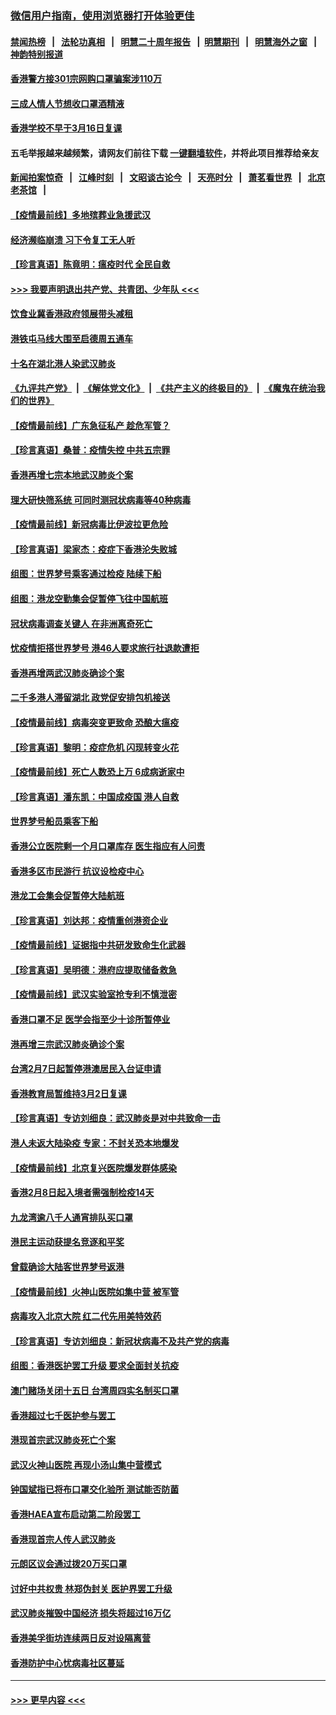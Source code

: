 ### [微信用户指南，使用浏览器打开体验更佳](https://github.com/gfw-breaker/banned-news1/blob/master/indexes/wechat-guide.md?t=0)
#### [禁闻热榜](热点新闻.md?t=0)  &nbsp;&nbsp;|&nbsp;&nbsp; [法轮功真相](https://github.com/gfw-breaker/truth/blob/master/README.md?t=0) &nbsp;&nbsp;|&nbsp;&nbsp; [明慧二十周年报告](https://github.com/gfw-breaker/mh-reports/blob/master/README.md?t=0) &nbsp;&nbsp;|&nbsp;&nbsp;[明慧期刊](https://github.com/gfw-breaker/mh-qikan) &nbsp;&nbsp;|&nbsp;&nbsp; [明慧海外之窗](https://github.com/gfw-breaker/mh-news/blob/master/README.md?t=0) &nbsp;&nbsp;|&nbsp;&nbsp; [神韵特别报道](https://github.com/gfw-breaker/mh-news/blob/master/shenyun.md?t=0)
#### [香港警方接301宗网购口罩骗案涉110万](../pages/nsc415/n11867572.md?t=02141044) 
#### [三成人情人节想收口罩酒精液](../pages/nsc415/n11867523.md?t=02141044) 
#### [香港学校不早于3月16日复课](../pages/nsc415/n11867498.md?t=02141044) 
#### 五毛举报越来越频繁，请网友们前往下载 [一键翻墙软件](https://github.com/gfw-breaker/ssr-accounts)，并将此项目推荐给亲友
#### [新闻拍案惊奇](https://github.com/gfw-breaker/banned-news1/blob/master/pages/link4.md) &nbsp;&nbsp;|&nbsp;&nbsp; [江峰时刻](https://github.com/gfw-breaker/banned-news1/blob/master/pages/link4.md) &nbsp;&nbsp;|&nbsp;&nbsp; [文昭谈古论今](https://github.com/gfw-breaker/banned-news1/blob/master/pages/link4.md) &nbsp;&nbsp;|&nbsp;&nbsp; [天亮时分](https://github.com/gfw-breaker/banned-news1/blob/master/pages/link4.md) &nbsp;&nbsp;|&nbsp;&nbsp; [萧茗看世界](https://github.com/gfw-breaker/banned-news1/blob/master/pages/link4.md) &nbsp;&nbsp;|&nbsp;&nbsp; [北京老茶馆](https://github.com/gfw-breaker/banned-news1/blob/master/pages/link4.md) &nbsp;&nbsp;|&nbsp;&nbsp; 
#### [【疫情最前线】多地殡葬业急援武汉](../pages/nsc415/n11866914.md?t=02141044) 
#### [经济濒临崩溃 习下令复工无人听](../pages/nsc415/n11867269.md?t=02141044) 
#### [【珍言真语】陈竟明：瘟疫时代 全民自救](../pages/nsc415/n11866765.md?t=02141044) 
#### [>>> 我要声明退出共产党、共青团、少年队 <<<](https://github.com/begood0513/goodnews/blob/master/quit/letter.md) 
#### [饮食业冀香港政府领展带头减租](../pages/nsc415/n11864876.md?t=02141044) 
#### [港铁屯马线大围至启德周五通车](../pages/nsc415/n11864842.md?t=02141044) 
#### [十名在湖北港人染武汉肺炎](../pages/nsc415/n11864807.md?t=02141044) 
#### [《九评共产党》](https://github.com/begood0513/9ping.md/blob/master/README.md) &nbsp;|&nbsp; [《解体党文化》](../../../../jtdwh.md/blob/master/README.md)  &nbsp;|&nbsp; [《共产主义的终极目的》](../../../../gczydzjmd.md/blob/master/README.md) &nbsp;|&nbsp; [《魔鬼在统治我们的世界》](../../../../mgztzwmdsj.md/blob/master/README.md) 
#### [【疫情最前线】广东急征私产 趁危军管？](../pages/nsc415/n11864205.md?t=02141044) 
#### [【珍言真语】桑普：疫情失控 中共五宗罪](../pages/nsc415/n11864157.md?t=02141044) 
#### [香港再增七宗本地武汉肺炎个案](../pages/nsc415/n11862405.md?t=02141044) 
#### [理大研快筛系统 可同时测冠状病毒等40种病毒](../pages/nsc415/n11862376.md?t=02141044) 
#### [【疫情最前线】新冠病毒比伊波拉更危险](../pages/nsc415/n11862199.md?t=02141044) 
#### [【珍言真语】梁家杰：疫症下香港沦失败城](../pages/nsc415/n11861588.md?t=02141044) 
#### [组图：世界梦号乘客通过检疫 陆续下船](../pages/nsc415/n11858302.md?t=02141044) 
#### [组图：港龙空勤集会促暂停飞往中国航班](../pages/nsc415/n11858190.md?t=02141044) 
#### [冠状病毒调查关键人 在非洲离奇死亡](../pages/nsc415/n11859798.md?t=02141044) 
#### [忧疫情拒搭世界梦号 港46人要求旅行社退款遭拒](../pages/nsc415/n11859849.md?t=02141044) 
#### [香港再增两武汉肺炎确诊个案](../pages/nsc415/n11859833.md?t=02141044) 
#### [二千多港人滞留湖北 政党促安排包机接送](../pages/nsc415/n11859831.md?t=02141044) 
#### [【疫情最前线】病毒突变更致命 恐酿大瘟疫](../pages/nsc415/n11859604.md?t=02141044) 
#### [【珍言真语】黎明：疫症危机 闪现转变火花](../pages/nsc415/n11859199.md?t=02141044) 
#### [【疫情最前线】死亡人数恐上万 6成病逝家中](../pages/nsc415/n11856687.md?t=02141044) 
#### [【珍言真语】潘东凯：中国成疫国 港人自救](../pages/nsc415/n11856962.md?t=02141044) 
#### [世界梦号船员乘客下船](../pages/nsc415/n11856883.md?t=02141044) 
#### [香港公立医院剩一个月口罩库存 医生指应有人问责](../pages/nsc415/n11856875.md?t=02141044) 
#### [香港多区市民游行 抗议设检疫中心](../pages/nsc415/n11856866.md?t=02141044) 
#### [港龙工会集会促暂停大陆航班](../pages/nsc415/n11856840.md?t=02141044) 
#### [【珍言真语】刘达邦：疫情重创港资企业](../pages/nsc415/n11854274.md?t=02141044) 
#### [【疫情最前线】证据指中共研发致命生化武器](../pages/nsc415/n11853087.md?t=02141044) 
#### [【珍言真语】吴明德：港府应提取储备救急](../pages/nsc415/n11852734.md?t=02141044) 
#### [【疫情最前线】武汉实验室抢专利不慎泄密](../pages/nsc415/n11850310.md?t=02141044) 
#### [香港口罩不足 医学会指至少十诊所暂停业](../pages/nsc415/n11850301.md?t=02141044) 
#### [港再增三宗武汉肺炎确诊个案](../pages/nsc415/n11850328.md?t=02141044) 
#### [台湾2月7日起暂停港澳居民入台证申请](../pages/nsc415/n11850304.md?t=02141044) 
#### [香港教育局暂维持3月2日复课](../pages/nsc415/n11850260.md?t=02141044) 
#### [【珍言真语】专访刘细良：武汉肺炎是对中共致命一击](../pages/nsc415/n11849934.md?t=02141044) 
#### [港人未返大陆染疫 专家：不封关恐本地爆发](../pages/nsc415/n11848021.md?t=02141044) 
#### [【疫情最前线】北京复兴医院爆发群体感染](../pages/nsc415/n11847626.md?t=02141044) 
#### [香港2月8日起入境者需强制检疫14天](../pages/nsc415/n11847658.md?t=02141044) 
#### [九龙湾逾八千人通宵排队买口罩](../pages/nsc415/n11847647.md?t=02141044) 
#### [港民主运动获提名竞逐和平奖](../pages/nsc415/n11847633.md?t=02141044) 
#### [曾载确诊大陆客世界梦号返港](../pages/nsc415/n11847608.md?t=02141044) 
#### [【疫情最前线】火神山医院如集中营 被军管](../pages/nsc415/n11847524.md?t=02141044) 
#### [病毒攻入北京大院 红二代先用美特效药](../pages/nsc415/n11847427.md?t=02141044) 
#### [【珍言真语】专访刘细良：新冠状病毒不及共产党的病毒](../pages/nsc415/n11847164.md?t=02141044) 
#### [组图：香港医护罢工升级 要求全面封关抗疫](../pages/nsc415/n11844107.md?t=02141044) 
#### [澳门赌场关闭十五日 台湾周四实名制买口罩](../pages/nsc415/n11845083.md?t=02141044) 
#### [香港超过七千医护参与罢工](../pages/nsc415/n11845051.md?t=02141044) 
#### [港现首宗武汉肺炎死亡个案](../pages/nsc415/n11844998.md?t=02141044) 
#### [武汉火神山医院 再现小汤山集中营模式](../pages/nsc415/n11844763.md?t=02141044) 
#### [钟国斌指已将布口罩交化验所 测试能否防菌](../pages/nsc415/n11842783.md?t=02141044) 
#### [香港HAEA宣布启动第二阶段罢工](../pages/nsc415/n11842723.md?t=02141044) 
#### [香港现首宗人传人武汉肺炎](../pages/nsc415/n11842766.md?t=02141044) 
#### [元朗区议会通过拨20万买口罩](../pages/nsc415/n11842754.md?t=02141044) 
#### [讨好中共权贵 林郑伪封关 医护界罢工升级](../pages/nsc415/n11842359.md?t=02141044) 
#### [武汉肺炎摧毁中国经济 损失将超过16万亿](../pages/nsc415/n11839723.md?t=02141044) 
#### [香港美孚街坊连续两日反对设隔离营](../pages/nsc415/n11839962.md?t=02141044) 
#### [香港防护中心忧病毒社区蔓延](../pages/nsc415/n11839933.md?t=02141044) 

----
#### [ >>> 更早内容 <<< ](../indexes/nsc415-earlier.md)
